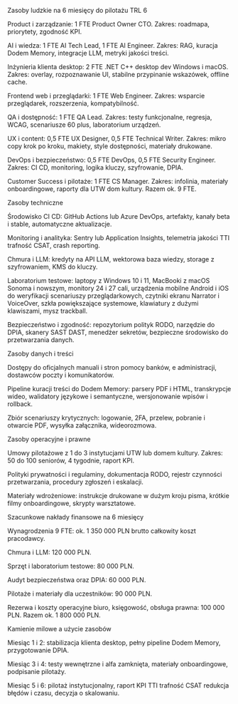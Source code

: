 Zasoby ludzkie na 6 miesięcy do pilotażu TRL 6

Product i zarządzanie: 1 FTE Product Owner CTO. Zakres: roadmapa, priorytety, zgodność KPI.

AI i wiedza: 1 FTE AI Tech Lead, 1 FTE AI Engineer. Zakres: RAG, kuracja Dodem Memory, integracje LLM, metryki jakości treści.

Inżynieria klienta desktop: 2 FTE .NET C++ desktop dev Windows i macOS. Zakres: overlay, rozpoznawanie UI, stabilne przypinanie wskazówek, offline cache.

Frontend web i przeglądarki: 1 FTE Web Engineer. Zakres: wsparcie przeglądarek, rozszerzenia, kompatybilność.

QA i dostępność: 1 FTE QA Lead. Zakres: testy funkcjonalne, regresja, WCAG, scenariusze 60 plus, laboratorium urządzeń.

UX i content: 0,5 FTE UX Designer, 0,5 FTE Technical Writer. Zakres: mikro copy krok po kroku, makiety, style dostępności, materiały drukowane.

DevOps i bezpieczeństwo: 0,5 FTE DevOps, 0,5 FTE Security Engineer. Zakres: CI CD, monitoring, logika kluczy, szyfrowanie, DPIA.

Customer Success i pilotaże: 1 FTE CS Manager. Zakres: infolinia, materiały onboardingowe, raporty dla UTW dom kultury.
Razem ok. 9 FTE.

Zasoby techniczne

Środowisko CI CD: GitHub Actions lub Azure DevOps, artefakty, kanały beta i stable, automatyczne aktualizacje.

Monitoring i analityka: Sentry lub Application Insights, telemetria jakości TTI trafność CSAT, crash reporting.

Chmura i LLM: kredyty na API LLM, wektorowa baza wiedzy, storage z szyfrowaniem, KMS do kluczy.

Laboratorium testowe: laptopy z Windows 10 i 11, MacBooki z macOS Sonoma i nowszym, monitory 24 i 27 cali, urządzenia mobilne Android i iOS do weryfikacji scenariuszy przeglądarkowych, czytniki ekranu Narrator i VoiceOver, szkła powiększające systemowe, klawiatury z dużymi klawiszami, mysz trackball.

Bezpieczeństwo i zgodność: repozytorium polityk RODO, narzędzie do DPIA, skanery SAST DAST, menedżer sekretów, bezpieczne środowisko do przetwarzania danych.

Zasoby danych i treści

Dostępy do oficjalnych manuali i stron pomocy banków, e administracji, dostawców poczty i komunikatorów.

Pipeline kuracji treści do Dodem Memory: parsery PDF i HTML, transkrypcje wideo, walidatory językowe i semantyczne, wersjonowanie wpisów i rollback.

Zbiór scenariuszy krytycznych: logowanie, 2FA, przelew, pobranie i otwarcie PDF, wysyłka załącznika, wideorozmowa.

Zasoby operacyjne i prawne

Umowy pilotażowe z 1 do 3 instytucjami UTW lub domem kultury. Zakres: 50 do 100 seniorów, 4 tygodnie, raport KPI.

Polityki prywatności i regulaminy, dokumentacja RODO, rejestr czynności przetwarzania, procedury zgłoszeń i eskalacji.

Materiały wdrożeniowe: instrukcje drukowane w dużym kroju pisma, krótkie filmy onboardingowe, skrypty warsztatowe.

Szacunkowe nakłady finansowe na 6 miesięcy

Wynagrodzenia 9 FTE: ok. 1 350 000 PLN brutto całkowity koszt pracodawcy.

Chmura i LLM: 120 000 PLN.

Sprzęt i laboratorium testowe: 80 000 PLN.

Audyt bezpieczeństwa oraz DPIA: 60 000 PLN.

Pilotaże i materiały dla uczestników: 90 000 PLN.

Rezerwa i koszty operacyjne biuro, księgowość, obsługa prawna: 100 000 PLN.
Razem ok. 1 800 000 PLN.

Kamienie milowe a użycie zasobów

Miesiąc 1 i 2: stabilizacja klienta desktop, pełny pipeline Dodem Memory, przygotowanie DPIA.

Miesiąc 3 i 4: testy wewnętrzne i alfa zamknięta, materiały onboardingowe, podpisanie pilotaży.

Miesiąc 5 i 6: pilotaż instytucjonalny, raport KPI TTI trafność CSAT redukcja błędów i czasu, decyzja o skalowaniu.
